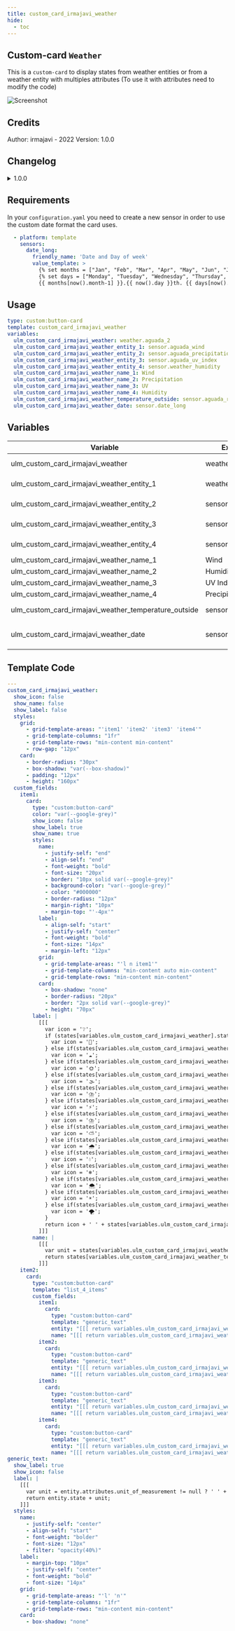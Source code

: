 ```yaml
---
title: custom_card_irmajavi_weather
hide:
  - toc
---
```

<!-- markdownlint-disable MD046 -->

## Custom-card `Weather`

This is a `custom-card` to display states from weather entities or from a weather entity with multiples attributes (To use it with attributes need to modify the code)

![Screenshot](../../assets/img/screenshot_irmajavi_weather_card.jpg)

## Credits

Author: irmajavi - 2022
Version: 1.0.0

## Changelog

<details>
<summary>1.0.0</summary>
Initial release
</details>

## Requirements

In your `configuration.yaml` you need to create a new sensor in order to use the custom date format the card uses.

```yaml
  - platform: template
    sensors:
      date_long:
        friendly_name: 'Date and Day of week'
        value_template: >
          {% set months = ["Jan", "Feb", "Mar", "Apr", "May", "Jun", "Jul", "Agu", "Sep", "Oct", "Nov", "Dic"] %}
          {% set days = ["Monday", "Tuesday", "Wednesday", "Thursday", "Friday", "Saturday", "Sunday"] %}
          {{ months[now().month-1] }}.{{ now().day }}th. {{ days[now().weekday()] }}
```

## Usage

```yaml
type: custom:button-card
template: custom_card_irmajavi_weather
variables:
  ulm_custom_card_irmajavi_weather: weather.aguada_2
  ulm_custom_card_irmajavi_weather_entity_1: sensor.aguada_wind
  ulm_custom_card_irmajavi_weather_entity_2: sensor.aguada_precipitation
  ulm_custom_card_irmajavi_weather_entity_3: sensor.aguada_uv_index
  ulm_custom_card_irmajavi_weather_entity_4: sensor.weather_humidity
  ulm_custom_card_irmajavi_weather_name_1: Wind
  ulm_custom_card_irmajavi_weather_name_2: Precipitation
  ulm_custom_card_irmajavi_weather_name_3: UV
  ulm_custom_card_irmajavi_weather_name_4: Humidity
  ulm_custom_card_irmajavi_weather_temperature_outside: sensor.aguada_realfeel_temperature
  ulm_custom_card_irmajavi_weather_date: sensor.date_long
```

## Variables

<table>
<thead>
<tr>
<th>Variable</th>
<th>Example</th>
<th>Required</th>
<th>Explanation</th>
</tr>
</thead>
<tbody>
<tr>
<td>ulm_custom_card_irmajavi_weather</td>
<td>weather.yourplace</td>
<td>Yes</td>
<td>The main entity</td>
</tr>
<tr>
<td>ulm_custom_card_irmajavi_weather_entity_1</td>
<td>weather.humidity</td>
<td>Yes</td>
<td>Weather entity</td>
</tr>
<tr>
<td>ulm_custom_card_irmajavi_weather_entity_2</td>
<td>sensor.test1</td>
<td>Yes</td>
<td>Weather entity</td>
</tr>
<tr>
<td>ulm_custom_card_irmajavi_weather_entity_3</td>
<td>sensor.test2</td>
<td>Yes</td>
<td>Weather entity</td>
</tr>
<tr>
<td>ulm_custom_card_irmajavi_weather_entity_4</td>
<td>sensor.test3</td>
<td>Yes</td>
<td>Weather entity</td>
</tr>
<tr>
<td>ulm_custom_card_irmajavi_weather_name_1</td>
<td>Wind</td>
<td>Yes</td>
<td>Entity name</td>
</tr>
<tr>
<td>ulm_custom_card_irmajavi_weather_name_2</td>
<td>Humidity</td>
<td>Yes</td>
<td>Entity name</td>
</tr>
<tr>
<td>ulm_custom_card_irmajavi_weather_name_3</td>
<td>UV Index</td>
<td>Yes</td>
<td>Entity name</td>
</tr>
<tr>
<td>ulm_custom_card_irmajavi_weather_name_4</td>
<td>Precipitation</td>
<td>Yes</td>
<td>Entity name</td>
</tr>
<tr>
<td>ulm_custom_card_irmajavi_weather_temperature_outside</td>
<td>sensor.test4</td>
<td>Yes</td>
<td>Weather entity</td>
</tr>
<tr>
<td>ulm_custom_card_irmajavi_weather_date</td>
<td>sensor.test5</td>
<td>Yes</td>
<td>Custom date format sensor</td>
</tr>
</tbody>
</table>

## Template Code

```yaml
---
custom_card_irmajavi_weather:
  show_icon: false
  show_name: false
  show_label: false
  styles:
    grid:
      - grid-template-areas: "'item1' 'item2' 'item3' 'item4'"
      - grid-template-columns: "1fr"
      - grid-template-rows: "min-content min-content"
      - row-gap: "12px"
    card:
      - border-radius: "30px"
      - box-shadow: "var(--box-shadow)"
      - padding: "12px"
      - height: "160px"
  custom_fields:
    item1:
      card:
        type: "custom:button-card"
        color: "var(--google-grey)"
        show_icon: false
        show_label: true
        show_name: true
        styles:
          name:
            - justify-self: "end"
            - align-self: "end"
            - font-weight: "bold"
            - font-size: "20px"
            - border: "10px solid var(--google-grey)"
            - background-color: "var(--google-grey)"
            - color: "#000000"
            - border-radius: "12px"
            - margin-right: "10px"
            - margin-top: "'-4px'"
          label:
            - align-self: "start"
            - justify-self: "center"
            - font-weight: "bold"
            - font-size: "14px"
            - margin-left: "12px"
          grid:
            - grid-template-areas: "'l n item1'"
            - grid-template-columns: "min-content auto min-content"
            - grid-template-rows: "min-content min-content"
          card:
            - box-shadow: "none"
            - border-radius: "20px"
            - border: "2px solid var(--google-grey)"
            - height: "70px"
        label: |
          [[[
            var icon = '❔';
            if (states[variables.ulm_custom_card_irmajavi_weather].state == 'clear-night'){
              var icon = '🌙';
            } else if(states[variables.ulm_custom_card_irmajavi_weather].state == 'cloudy'){
              var icon = '☁️';
            } else if(states[variables.ulm_custom_card_irmajavi_weather].state == 'exceptional'){
              var icon = '🌞';
            } else if(states[variables.ulm_custom_card_irmajavi_weather].state == 'fog'){
              var icon = '🌫️';
            } else if(states[variables.ulm_custom_card_irmajavi_weather].state == 'hail'){
              var icon = '⛈️';
            } else if(states[variables.ulm_custom_card_irmajavi_weather].state == 'lightning'){
              var icon = '⚡';
            } else if(states[variables.ulm_custom_card_irmajavi_weather].state == 'lightning-rainy'){
              var icon = '⛈️';
            } else if(states[variables.ulm_custom_card_irmajavi_weather].state == 'partlycloudy'){
              var icon = '⛅';
            } else if(states[variables.ulm_custom_card_irmajavi_weather].state == 'pouring'){
              var icon = '🌧️';
            } else if(states[variables.ulm_custom_card_irmajavi_weather].state == 'rainy'){
              var icon = '💧';
            } else if(states[variables.ulm_custom_card_irmajavi_weather].state == 'snowy'){
              var icon = '❄️';
            } else if(states[variables.ulm_custom_card_irmajavi_weather].state == 'snowy-rainy'){
              var icon = '🌨️';
            } else if(states[variables.ulm_custom_card_irmajavi_weather].state == 'sunny'){
              var icon = '☀️';
            } else if(states[variables.ulm_custom_card_irmajavi_weather].state == 'windy'){
              var icon = '🌪️';
            }
            return icon + ' ' + states[variables.ulm_custom_card_irmajavi_weather_date].state;
          ]]]
        name: |
          [[[
            var unit = states[variables.ulm_custom_card_irmajavi_weather_temperature_outside].attributes.unit_of_measurement != null ? ' ' + states[variables.ulm_custom_card_irmajavi_weather_temperature_outside].attributes.unit_of_measurement : ''
            return states[variables.ulm_custom_card_irmajavi_weather_temperature_outside].state + unit;
          ]]]
    item2:
      card:
        type: "custom:button-card"
        template: "list_4_items"
        custom_fields:
          item1:
            card:
              type: "custom:button-card"
              template: "generic_text"
              entity: "[[[ return variables.ulm_custom_card_irmajavi_weather_entity_1; ]]]"
              name: "[[[ return variables.ulm_custom_card_irmajavi_weather_name_1; ]"
          item2:
            card:
              type: "custom:button-card"
              template: "generic_text"
              entity: "[[[ return variables.ulm_custom_card_irmajavi_weather_entity_2; ]]]"
              name: "[[[ return variables.ulm_custom_card_irmajavi_weather_name_2; ]]]"
          item3:
            card:
              type: "custom:button-card"
              template: "generic_text"
              entity: "[[[ return variables.ulm_custom_card_irmajavi_weather_entity_3; ]]]"
              name: "[[[ return variables.ulm_custom_card_irmajavi_weather_name_3; ]]]"
          item4:
            card:
              type: "custom:button-card"
              template: "generic_text"
              entity: "[[[ return variables.ulm_custom_card_irmajavi_weather_entity_4; ]]]"
              name: "[[[ return variables.ulm_custom_card_irmajavi_weather_name_4; ]]]"
generic_text:
  show_label: true
  show_icon: false
  label: |
    [[[
      var unit = entity.attributes.unit_of_measurement != null ? ' ' + entity.attributes.unit_of_measurement : ''
      return entity.state + unit;
    ]]]
  styles:
    name:
      - justify-self: "center"
      - align-self: "start"
      - font-weight: "bolder"
      - font-size: "12px"
      - filter: "opacity(40%)"
    label:
      - margin-top: "10px"
      - justify-self: "center"
      - font-weight: "bold"
      - font-size: "14px"
    grid:
      - grid-template-areas: "'l' 'n'"
      - grid-template-columns: "1fr"
      - grid-template-rows: "min-content min-content"
    card:
      - box-shadow: "none"
```
